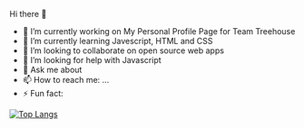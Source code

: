  Hi there 👋

- 🔭 I’m currently working on My Personal Profile Page for Team Treehouse
- 🌱 I’m currently learning Javescript, HTML and CSS
- 👯 I’m looking to collaborate on open source web apps
- 🤔 I’m looking for help with Javascript
- 💬 Ask me about 
- 📫 How to reach me: ...
- ⚡ Fun fact:

[![Top Langs](https://github-readme-stats.vercel.app/api/top-langs/?username=Hermeshasnowings)](https://github.com/Hermeshasnowings/github-readme-stats)
